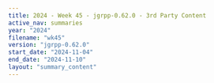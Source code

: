```yaml
---
title: 2024 - Week 45 - jgrpp-0.62.0 - 3rd Party Content
active_nav: summaries
year: "2024"
filename: "wk45"
version: "jgrpp-0.62.0"
start_date: "2024-11-04"
end_date: "2024-11-10"
layout: "summary_content"
---
```

